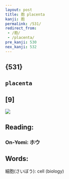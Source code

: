 ```yaml
---
layout: post
title: 胞 placenta
kanji: 胞
permalink: /531/
redirect_from:
 - /胞/
 - /placenta/
pre_kanji: 530
nex_kanji: 532
---
```


## {531}

## `placenta`

## [9]

<div class="stroke"><img src="E8839E.png" /></div>

## Reading:

### On-Yomi: ホウ

## Words:

細胞(さいぼう): cell (biology)
